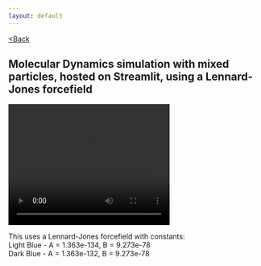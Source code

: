 ```yaml
---
layout: default
---
```


[<Back](./index.html)

## Molecular Dynamics simulation with mixed particles, hosted on Streamlit, using a Lennard-Jones forcefield

<video src="./assets/vids/mixed_streamlit_md.mov" width="320" height="240" controls loop autoplay></video>

This uses a Lennard-Jones forcefield with constants: <br>
Light Blue - A = 1.363e-134, B = 9.273e-78 <br>
Dark Blue  - A = 1.363e-132, B = 9.273e-78
